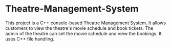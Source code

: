 # Theatre-Management-System
This project is a C++ console-based Theatre Management System. It allows customers to view the theatre's movie schedule and book tickets. The admin of the theatre can set the movie schedule and view the bookings. It uses C++ file handling.
